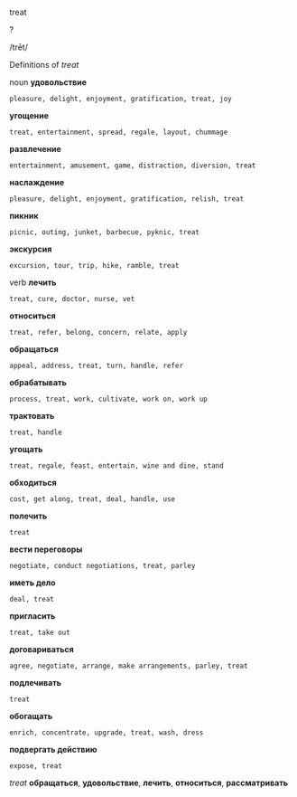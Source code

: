 treat

?

/trēt/

Definitions of _treat_

noun
**удовольствие**

    pleasure, delight, enjoyment, gratification, treat, joy
**угощение**

    treat, entertainment, spread, regale, layout, chummage
**развлечение**

    entertainment, amusement, game, distraction, diversion, treat
**наслаждение**

    pleasure, delight, enjoyment, gratification, relish, treat
**пикник**

    picnic, outing, junket, barbecue, pyknic, treat
**экскурсия**

    excursion, tour, trip, hike, ramble, treat

verb
**лечить**

    treat, cure, doctor, nurse, vet
**относиться**

    treat, refer, belong, concern, relate, apply
**обращаться**

    appeal, address, treat, turn, handle, refer
**обрабатывать**

    process, treat, work, cultivate, work on, work up
**трактовать**

    treat, handle
**угощать**

    treat, regale, feast, entertain, wine and dine, stand
**обходиться**

    cost, get along, treat, deal, handle, use
**полечить**

    treat
**вести переговоры**

    negotiate, conduct negotiations, treat, parley
**иметь дело**

    deal, treat
**пригласить**

    treat, take out
**договариваться**

    agree, negotiate, arrange, make arrangements, parley, treat
**подлечивать**

    treat
**обогащать**

    enrich, concentrate, upgrade, treat, wash, dress
**подвергать действию**

    expose, treat

_treat_
**обращаться**, **удовольствие**, **лечить**, **относиться**, **рассматривать**
